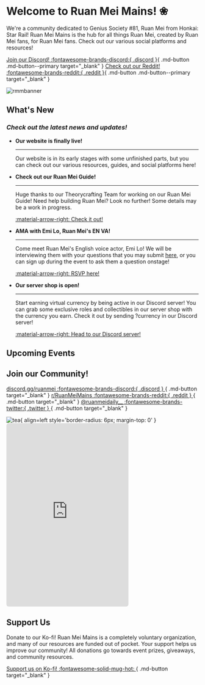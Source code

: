 # Welcome to Ruan Mei Mains! ❀
We're a community dedicated to Genius Society #81, Ruan Mei from Honkai: Star Rail! Ruan Mei Mains is the hub for all things Ruan Mei, created by Ruan Mei fans, for Ruan Mei fans. Check out our various social platforms and resources!

[Join our Discord! :fontawesome-brands-discord:{ .discord }](https://discord.gg/ruanmei){ .md-button .md-button--primary target="_blank" } [Check out our Reddit! :fontawesome-brands-reddit:{ .reddit }](https://reddit.com/r/RuanMeiMains){ .md-button .md-button--primary target="_blank" }

![rmmbanner](https://media.discordapp.net/attachments/1106792127268139119/1153721115135442954/Ruan_Mei_Banner-01-01.jpg?format=webp&width=1165&height=655)

## What's New
### _Check out the latest news and updates!_

<div class="grid cards" markdown>

-   **Our website is finally live!**

    ---

    Our website is in its early stages with some unfinished parts, but you can check out our various resources, guides, and social platforms here!


-   **Check out our Ruan Mei Guide!**

    ---

    Huge thanks to our Theorycrafting Team for working on our Ruan Mei Guide! Need help building Ruan Mei? Look no further! Some details may be a work in progress.

    [:material-arrow-right: Check it out!](ruanmei-guides/full.md)


-   **AMA with Emi Lo, Ruan Mei's EN VA!**

    ---

    Come meet Ruan Mei's English voice actor, Emi Lo! We will be interviewing them with your questions that you may submit <a href="https://docs.google.com/forms/d/e/1FAIpQLSfbcCyiTBBrq9_LUytq5puhRHo8DFMO5t2JVVIaZ9mevEymaA/viewform?usp=sf_link" target="_blank">here</a>, or you can sign up during the event to ask them a question onstage!

    <a href="https://discord.com/events/1106785082028597258/1189048041240539176" target="_blank">:material-arrow-right: RSVP here!</a>

-   **Our server shop is open!**

    ---

    Start earning virtual currency by being active in our Discord server! You can grab some exclusive roles and collectibles in our server shop with the currency you earn. Check it out by sending ?currency in our Discord server!

    <a href="https://discord.gg/ruanmei" target="_blank">:material-arrow-right: Head to our Discord server!</a>


</div>

## Upcoming Events

<script src="https://static.elfsight.com/platform/platform.js" data-use-service-core defer></script>
<div class="elfsight-app-07edb69a-aeb5-4657-861c-d93c719150a3" data-elfsight-app-lazy></div>

## Join our Community!

[discord.gg/ruanmei :fontawesome-brands-discord:{ .discord } ](https://discord.gg/ruanmei){ .md-button target="_blank" } [r/RuanMeiMains :fontawesome-brands-reddit:{ .reddit } ](https://www.reddit.com/r/RuanMeiMains/){ .md-button target="_blank" }   [@ruanmeidaily__ :fontawesome-brands-twitter:{ .twitter } ](https://twitter.com/ruanmeidaily__){ .md-button target="_blank" }

![tea](https://media.discordapp.net/attachments/887963616182145044/1185594839241347082/ezgif.com-resize_6.gif?ex=65902e3c&is=657db93c&hm=b8cef6a03012c0787dc6d22b66fdf197217f550a2ab3551444c6c29fbcd3ad96&=&width=320&height=480){ align=left style='border-radius: 6px; margin-top: 0' } <iframe src="https://discord.com/widget?id=1106785082028597258&theme=dark" width="320" height="480" allowtransparency="true" frameborder="0" sandbox="allow-popups allow-popups-to-escape-sandbox allow-same-origin allow-scripts" style="border-radius: 6px"></iframe>

## Support Us
Donate to our Ko-fi! Ruan Mei Mains is a completely voluntary organization, and many of our resources are funded out of pocket. Your support helps us improve our community! All donations go towards event prizes, giveaways, and community resources.

[Support us on Ko-fi! :fontawesome-solid-mug-hot: ](https://ko-fi.com/ruanmeimains){ .md-button target="_blank" }
